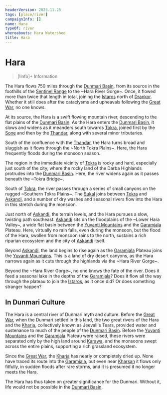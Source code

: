 ```yaml
---
headerVersion: 2023.11.25
tags: [place/river]
campaignInfo: []
name: Hara
typeOf: river
whereabouts: Hara Watershed
title: Hara
---
```

# Hara
>[!info]+ Information
> 
>> 

The Hara flows 750 miles through the [Dunmari Basin](<../../dunmari-basin/dunmari-basin.md>), from its source in the foothills of the [Sentinel Range](<../../../sentinel-range/sentinel-range.md>) to the ~Hara River Gorge~. Once, it flowed more than twice that length in total, joining the [Istaros](<../../../istaros-watershed/rivers/istaros.md>) north of [Drankor](<../../../../history/drankorian-era/drankor.md>). Whether it still does after the cataclysms and upheavals following the [Great War](<../../../../events/1500s/great-war.md>), no one knows.

At its source, the Hara is a swift flowing mountain river, descending to the  flat plains of the [Dunmari Basin](<../../dunmari-basin/dunmari-basin.md>). As the Hara enters the [Dunmari Basin](<../../dunmari-basin/dunmari-basin.md>), it slows and widens as it meanders south towards [Tokra](<../../realms/dunmar/central-dunmar/tokra/tokra.md>), joined first by the [Sone](<./sone.md>) and then by the [Thandar](<./thandar.md>), along with several minor tributaries. 

South of the confluence with the [Thandar](<./thandar.md>), the Hara turns broad and sluggish as it flows through the ~North Tokra Plains~. Here, the Hara frequently floods during the monsoon season. 

The region in the immediate vicinity of [Tokra](<../../realms/dunmar/central-dunmar/tokra/tokra.md>) is rocky and hard, especially just south of the city, where the rocky land of the Darba Highlands protrudes into the [Dunmari Basin](<../../dunmari-basin/dunmari-basin.md>). Here, the river widens again as it passes beneath the ~Tokra Bridge~. 

South of [Tokra](<../../realms/dunmar/central-dunmar/tokra/tokra.md>), the river passes through a series of small canyons on the rugged ~Southern Tokra Plains~. The [Sukal](<./sukal.md>) joins between [Tokra](<../../realms/dunmar/central-dunmar/tokra/tokra.md>) and [Askandi](<../../realms/dunmar/central-dunmar/askandi.md>), and a number of dry washes and seasonal rivers flow into the Hara in this stretch during the monsoon. 

Just north of [Askandi](<../../realms/dunmar/central-dunmar/askandi.md>), the terrain levels, and the Hara pursues a slow, twisting path southeast. [Askandi](<../../realms/dunmar/central-dunmar/askandi.md>) sits on the floodplains of the ~Lower Hara Valley~, a wide flat basin between the [Yuvanti Mountains](<../../yuvanti-mountains.md>) and the [Garamjala](<../../garamjala-plateau/garamjala-desert.md>) Plateau. Here, virtually no rain falls, even during the monsoon, but the flood of the Hara, swollen from monsoon rains to the north, sustains a rich riparian ecosystem and the city of [Askandi](<../../realms/dunmar/central-dunmar/askandi.md>) itself. 

Beyond [Askandi](<../../realms/dunmar/central-dunmar/askandi.md>), the land begins to rise again as the [Garamjala](<../../garamjala-plateau/garamjala-desert.md>) Plateau joins the [Yuvanti Mountains](<../../yuvanti-mountains.md>). This is a land of dry desert canyons, as the Hara narrows again as it cuts through the highlands via the ~Hara River Gorge~. 

Beyond the ~Hara River Gorge~, no one knows the fate of the river. Does it feed a seasonal lake in the depths of the [Garamjala](<../../garamjala-plateau/garamjala-desert.md>)? Does it flow all the way through the plateau to join the [Istaros](<../../../istaros-watershed/rivers/istaros.md>), as it once did? Or does something stranger happen?
## In Dunmari Culture

The Hara is a central river of Dunmari myth and culture. Before the [Great War](<../../../../events/1500s/great-war.md>), when the Dunmari settled in this land, the two great rivers of the Hara and the [Kharja](<../../../istaros-watershed/rivers/kharja.md>), collectively known as Jeevali's Tears, provided water and sustenance to much of the people of the [Dunmari Basin](<../../dunmari-basin/dunmari-basin.md>). Before the [Yuvanti Mountains](<../../yuvanti-mountains.md>) and the [Garamjala](<../../garamjala-plateau/garamjala-desert.md>) Plateau were raised, these rivers were separated only by the high land around [Karawa](<../../realms/dunmar/eastern-dunmar/karawa.md>), and the monsoons swept across the entire plains, supporting a rich grassland ecosystem.

Since the [Great War](<../../../../events/1500s/great-war.md>), the [Kharja](<../../../istaros-watershed/rivers/kharja.md>) has nearly or completely dried up. None have traced its route into the [Garamjala](<../../garamjala-plateau/garamjala-desert.md>), but even near [Kharsan](<../../dunmari-basin/kharsan.md>) it flows only fitfully, in sudden floods after rare storms, and it is presumed it no longer meets the Hara. 

The Hara has thus taken on greater significance for the Dunmari. Without it, life would not be possible in the [Dunmari Basin](<../../dunmari-basin/dunmari-basin.md>). 

